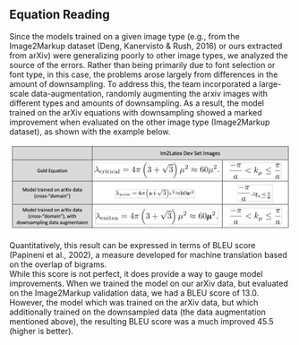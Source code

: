 ## Equation Reading

Since the models trained on a given image type (e.g., from the Image2Markup dataset (Deng, Kanervisto & Rush, 2016) or ours extracted from arXiv) were generalizing poorly to other image types, we analyzed the source of the errors.  Rather than being primarily due to font selection or font type, in this case, the problems arose largely from differences in the amount of downsampling.  To address this, the team incorporated a large-scale data-augmentation, randomly augmenting the arxiv images with different types and amounts of downsampling.  As a result, the model trained on the arXiv equations with downsampling showed a marked improvement when evaluated on the other image type (Image2Markup dataset), as shown with the example below.

![Equation examples from different models](figs/example_eqn.png)

Quantitatively, this result can be expressed in terms of BLEU score (Papineni et al., 2002), a measure developed for machine translation based on the overlap of bigrams.  
While this score is not perfect, it does provide a way to gauge model improvements. 
When we trained the model on our arXiv data, but evaluated on the Image2Markup validation data, we had a BLEU score of 13.0. 
However, the model which was trained on the arXiv data, but which additionally trained on the downsampled data (the data augmentation mentioned above), 
the resulting BLEU score was a much improved 45.5 (higher is better).

